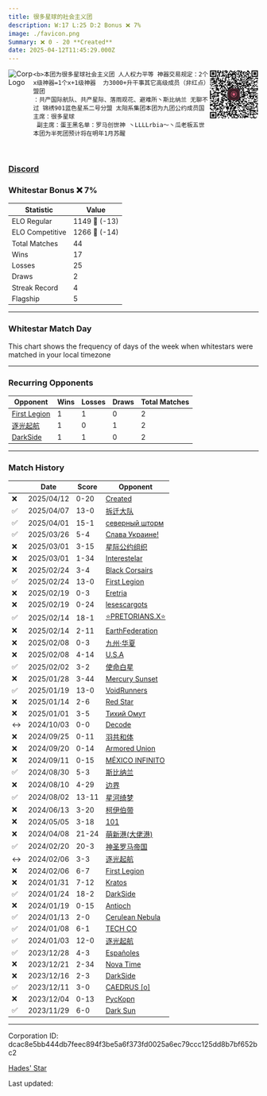 ```yaml
---
title: ​很多星球的社会主义团
description: W:17 L:25 D:2 Bonus ❌ 7%
image: ./favicon.png
Summary: ❌ 0 - 20 **Created**
date: 2025-04-12T11:45:29.000Z
---
```

<head>
<link rel="icon" type="image/x-icon" href="./favicon.ico">
</head>
<img align="left" width="50" height="50" src="./favicon.ico" alt="Corp Logo"><img align="right" width="100" height="100" src="./qr.png" alt="QR Code">

```
<b>本团为很多星球社会主义团 人人权力平等 神器交易规定：2个x级神器=1个x+1级神器  力3000+升干事其它高级成员（非红点）盟团
：共产国际航队、共产星际、落雨观花、避难所丶斯比纳兰 无聊不过 锦绣901蓝色星系二号分盟 太阳系集团本团为九团公约成员国 主席：很多星球
 副主席：蛋王黑名单：罗马创世神 丶LLLLrbia～丶瓜老板五世 本团为半死团预计将在明年1月苏醒
```
<br>

### [Discord](https://discord.gg/社会主义丶共产主义万岁！资本主义丶帝国主义必死！)
### Whitestar Bonus ❌ 7%

| Statistic | Value |
| --- | --- |
| ELO Regular | 1149 🔻  (-13)|
| ELO Competitive | 1266 🔻  (-14)|
| Total Matches | 44 |
| Wins | 17 |
| Losses | 25 |
| Draws | 2 |
| Streak Record | 4 |
| Flagship | 5 |

---

### Whitestar Match Day

This chart shows the frequency of days of the week when whitestars were matched in your local timezone

<!-- Load Chart.js from jsDelivr CDN -->
<script src="https://cdn.jsdelivr.net/npm/chart.js@4.0.1"></script>

<!-- Create a canvas element where the chart will be rendered -->
<canvas id="myChart" width="400" height="200"></canvas>

<!-- JavaScript code to render the bar chart -->
<script>
    document.addEventListener("DOMContentLoaded", function() {
        // Ensure scanTime is an array; if empty, handle accordingly
        let timestamps = [1744026329,1743591466,1743038267,1742561827,1740401825,1740399421,1739966072,1739962466,1739523132,1739521629,1739063378,1739063378,1738545311,1738541106,1738062074,1737627252,1736832401,1736385201,1735343622,1727483178,1726835013,1726364521,1725648401,1724554613,1722818853,1722126770,1717814063,1714520683,1712140079,1707964620,1706794449,1706755686,1706236693,1705633260,1705197822,1704719403,1704283956,1703839266,1703327103,1702742973,1702292155,1701859873,1701259785,1700813162];

        const fontColor = 'rgba(64, 128, 160, 1)';

        // Function to convert Unix timestamps to day of the week (0=Sunday, 6=Saturday)
        function getDayOfWeek(timestamp) {
            return new Date(timestamp * 1000).getDay();
        }

        // Initialize an array to count occurrences for each day of the week
        let dayCounts = [0, 0, 0, 0, 0, 0, 0];

        // Populate the dayCounts array based on the scanTime data
        timestamps.forEach(ts => {
            let dayOfWeek = getDayOfWeek(ts);
            dayCounts[dayOfWeek]++;
        });

        // Chart.js configuration for the bar chart
        const data = {
            labels: ['Sunday', 'Monday', 'Tuesday', 'Wednesday', 'Thursday', 'Friday', 'Saturday'],
            datasets: [{
                data: dayCounts,
                backgroundColor: [
                    'rgba(0, 191, 255, 0.2)',   // Deep Sky Blue (Sunday)
                    'rgba(135, 206, 250, 0.2)', // Light Sky Blue (Monday)
                    'rgba(173, 216, 230, 0.2)', // Light Blue (Tuesday)
                    'rgba(214, 236, 243, 0.2)', // Custom light blue (Wednesday)
                    'rgba(173, 216, 230, 0.2)', // Light Blue (Thursday)
                    'rgba(135, 206, 250, 0.2)', // Light Sky Blue (Friday)
                    'rgba(0, 191, 255, 0.2)'    // Deep Sky Blue (Saturday)
                ],
                borderColor: [
                    'rgba(0, 191, 255, 1)',
                    'rgba(135, 206, 250, 1)',
                    'rgba(173, 216, 230, 1)',
                    'rgba(214, 236, 243, 1)',
                    'rgba(173, 216, 230, 1)',
                    'rgba(135, 206, 250, 1)',
                    'rgba(0, 191, 255, 1)'
                ],
                borderWidth: 1,
                minBarLength: 5
            }]
        };

        const config = {
            type: 'bar',
            data: data,
            options: {
                scales: {
                    y: {
                        beginAtZero: true,
                        ticks: {
                            stepSize: 1,
                            color: fontColor
                        },
                        grid: {
                            color: 'rgba(255, 255, 255, 0.2)'
                        }
                    },
                    x: {
                        ticks: {
                            color: fontColor
                        },
                        grid: {
                            display: false 
                        }
                    }
                },
                plugins: {
                    legend: {
                        display: false
                    }
                }
            }
        };

        // Render the chart
        const ctx = document.getElementById('myChart').getContext('2d');
        const myChart = new Chart(ctx, config);
    });
</script>
    
---
### Recurring Opponents

| Opponent | Wins | Losses | Draws | Total Matches |
| --- | --- | --- | --- | --- |
| [First Legion](https://ws.tsl.rocks/corp/19925189a09925ee428220f600fcf721d71905103c1af9e2aa8e7e3b171a1a38/) | 1 | 1 | 0 | 2 |
| [逐光起航](https://ws.tsl.rocks/corp/e6bb076aa209101b5fa1cbc40a614c241d71ab5eca143c733b81aed6302455e8/) | 1 | 0 | 1 | 2 |
| [DarkSide](https://ws.tsl.rocks/corp/a05d1feeae198a1f2ef98606bf83fdfa2254f2ac62f3db20cd5b09449257b8cd/) | 1 | 1 | 0 | 2 |

---
### Match History

|  | Date | Score | Opponent |
| --- | --- | --- | --- |
| ❌ | 2025/04/12 | 0-20 | [Created](https://ws.tsl.rocks/corp/04182a4606d981d1c410b0c058248e428765c672442d912ec47218ace9004e74/) |
| ✅ | 2025/04/07 | 13-0 | [拆迁大队](https://ws.tsl.rocks/corp/d8de6fa1ed53aeb856209de01d8a990a562d7438e0abe2cfe50776bb11345f17/) |
| ✅ | 2025/04/01 | 15-1 | [северный шторм](https://ws.tsl.rocks/corp/6f96aa1102eb9f74854d6fec810da14ef1d04b0c3ce3e61044affea7ecb920dc/) |
| ✅ | 2025/03/26 | 5-4 | [Слава Украине\!](https://ws.tsl.rocks/corp/15bb6468a62584f5281a81614dde743b4bbf2196289e4c346da53f96e2e140c1/) |
| ❌ | 2025/03/01 | 3-15 | [星际公约组织](https://ws.tsl.rocks/corp/72e8750bccc297a8a97c53745622d1acc8a59cc5cb7618e58ce5bb12f98849d0/) |
| ❌ | 2025/03/01 | 1-34 | [Interestelar](https://ws.tsl.rocks/corp/cc9ed2698988a35d6dbb9e9762d6575b28204ab15fd7208b64e8108878a4b8f9/) |
| ❌ | 2025/02/24 | 3-4 | [Black Corsairs](https://ws.tsl.rocks/corp/f92c523729e551788705c4e776aad288e8df6e36592a638eb2077d16790f4e87/) |
| ✅ | 2025/02/24 | 13-0 | [First Legion](https://ws.tsl.rocks/corp/19925189a09925ee428220f600fcf721d71905103c1af9e2aa8e7e3b171a1a38/) |
| ❌ | 2025/02/19 | 0-3 | [Eretria](https://ws.tsl.rocks/corp/bdadb3cf8eff262b48dd6a7b5945b8192fbc67117ddb3eecf7912e402e975725/) |
| ❌ | 2025/02/19 | 0-24 | [lesescargots](https://ws.tsl.rocks/corp/718c873931e9097064fd6ef580fe9d8761be712e0783e0b97d28344abd910623/) |
| ✅ | 2025/02/14 | 18-1 | [⭐PRETORIANS\.X⭐](https://ws.tsl.rocks/corp/cb69b877d0e7ac86c3ce149f74e3c8db3a6352f330dc8da3e9754e9468a3255a/) |
| ❌ | 2025/02/14 | 2-11 | [EarthFederation](https://ws.tsl.rocks/corp/e1d58bc0b534389adeb45301641e32cdda2af0a1748a0d2ddb52e794db2c6d5b/) |
| ❌ | 2025/02/08 | 0-3 | [九州·华夏](https://ws.tsl.rocks/corp/b9cbe11f1e67c4fe116f0b88f6a09cd820c689366a96b35d8393a6ef34b8558f/) |
| ❌ | 2025/02/08 | 4-14 | [U\.S\.A](https://ws.tsl.rocks/corp/6d7a18e9893736881762a4e1b687b55e7311d367267ff5a9cc8e45722b14ea06/) |
| ✅ | 2025/02/02 | 3-2 | [使命白星](https://ws.tsl.rocks/corp/88e828c55c07286950a3296b00ca2a7a9cc2f1a0139e9cf4c6e54229f821e952/) |
| ❌ | 2025/01/28 | 3-44 | [Mercury Sunset](https://ws.tsl.rocks/corp/2771ec0a0e9523f8a7b62dd470c9ab87bf2bcf2b13fb47f6f97ea826337b2b20/) |
| ✅ | 2025/01/19 | 13-0 | [VoidRunners](https://ws.tsl.rocks/corp/5d195a83bdec92e83e1f97ed8b05b35254ade000cd6ca979b81921c702b34a23/) |
| ❌ | 2025/01/14 | 2-6 | [Red Star](https://ws.tsl.rocks/corp/779114322d677f05c7451cf2323327bd6ff62ec9513ba922e38578b0813f3bad/) |
| ❌ | 2025/01/01 | 3-5 | [Тихий Омут](https://ws.tsl.rocks/corp/4e8d4cb194326b25a28e388b58632db164a368d6dc7ed5a8f4cfcab7a54c239c/) |
| ↔️ | 2024/10/03 | 0-0 | [Decode](https://ws.tsl.rocks/corp/848408d1ee1a3c08302a936241ea5cbe170cb66dc343d3339ed3ae4baeb82e57/) |
| ❌ | 2024/09/25 | 0-11 | [羽共和体](https://ws.tsl.rocks/corp/61b6e0502a087307a2ecf50e5d84f6123ad19984dc5790c997f16a676213aa7e/) |
| ❌ | 2024/09/20 | 0-14 | [Armored Union](https://ws.tsl.rocks/corp/4dacc02ca314ab864578421db538b0eb10b0c8c81dc0edd91c5090717d087c7f/) |
| ❌ | 2024/09/11 | 0-15 | [MÉXICO INFINITO](https://ws.tsl.rocks/corp/a9fbdd48477b87a054dbd804eef12ae08bc6e02798cd8990b08c4a9803d8f9d8/) |
| ✅ | 2024/08/30 | 5-3 | [斯比纳兰](https://ws.tsl.rocks/corp/ce756ff97542e6fa8d518319e6575aae1d01eb23dd906fee3e3cbb98b442b68f/) |
| ❌ | 2024/08/10 | 4-29 | [边界](https://ws.tsl.rocks/corp/86c7d0216214bd3b9f3c7ca967ab1bd70d67faeb4792fe551863170ffc4e089a/) |
| ✅ | 2024/08/02 | 13-11 | [星河绮梦](https://ws.tsl.rocks/corp/ec0d7f12f69610e8f68f4ea0af9698755a0a1435e0845c27c47fcbec0b1b672a/) |
| ❌ | 2024/06/13 | 3-20 | [柯伊伯带](https://ws.tsl.rocks/corp/fc3e5142b08821a025c19f7e687a2ba97cc1e728d81555f077feb04f3839c4a0/) |
| ❌ | 2024/05/05 | 3-18 | [101](https://ws.tsl.rocks/corp/6b4681e994e78199b26297184be90aaf1928c04f6323f02fc316d25729e121e6/) |
| ❌ | 2024/04/08 | 21-24 | [萌新港\(大佬港\)](https://ws.tsl.rocks/corp/e6d9b9da7a037e3572cb594dfeba7b282b66509228c9f4f1b2138f873caa3cf3/) |
| ✅ | 2024/02/20 | 20-3 | [神圣罗马帝国](https://ws.tsl.rocks/corp/2a71af44aaef82175cd8dfd86c9e3f218a438a7c7e748bae20d8a0d964a984ab/) |
| ↔️ | 2024/02/06 | 3-3 | [逐光起航](https://ws.tsl.rocks/corp/e6bb076aa209101b5fa1cbc40a614c241d71ab5eca143c733b81aed6302455e8/) |
| ❌ | 2024/02/06 | 6-7 | [First Legion](https://ws.tsl.rocks/corp/19925189a09925ee428220f600fcf721d71905103c1af9e2aa8e7e3b171a1a38/) |
| ❌ | 2024/01/31 | 7-12 | [Kratos](https://ws.tsl.rocks/corp/1a0c5412c9e225a31e3addcb263114f49a6f2ac58041ffda3795db9bba72f23b/) |
| ✅ | 2024/01/24 | 18-2 | [DarkSide](https://ws.tsl.rocks/corp/a05d1feeae198a1f2ef98606bf83fdfa2254f2ac62f3db20cd5b09449257b8cd/) |
| ❌ | 2024/01/19 | 0-15 | [Antioch](https://ws.tsl.rocks/corp/6cf52926568f845a630c3fba8370e8afa3a75d315af0f6d0bd891085e6e4425f/) |
| ✅ | 2024/01/13 | 2-0 | [Cerulean Nebula](https://ws.tsl.rocks/corp/b76233469d1b4590ef63daba47aeb4239d428cb0804768d58f7e891418b91f81/) |
| ✅ | 2024/01/08 | 6-1 | [TECH CO](https://ws.tsl.rocks/corp/49f9afe365665b0d622f99306a23e7a2ebd9cf7022ee79c25e08917977ab9d7a/) |
| ✅ | 2024/01/03 | 12-0 | [逐光起航](https://ws.tsl.rocks/corp/e6bb076aa209101b5fa1cbc40a614c241d71ab5eca143c733b81aed6302455e8/) |
| ✅ | 2023/12/28 | 4-3 | [Españoles](https://ws.tsl.rocks/corp/243019fcfd10d4121251ca030b7986781c90f819ba291ee6d7054dc6bbcc9000/) |
| ❌ | 2023/12/21 | 2-34 | [Nova Time](https://ws.tsl.rocks/corp/0f1c182652387799cfc3a59082f52a2b01201b13336d84760eab107fb1934ce0/) |
| ❌ | 2023/12/16 | 2-3 | [DarkSide](https://ws.tsl.rocks/corp/a05d1feeae198a1f2ef98606bf83fdfa2254f2ac62f3db20cd5b09449257b8cd/) |
| ✅ | 2023/12/11 | 3-0 | [CAEDRUS \[o\]](https://ws.tsl.rocks/corp/b3c982613964d8287b8f57e57ececf5b9497766670fc306d9827c85fbcdb2887/) |
| ❌ | 2023/12/04 | 0-13 | [РусКорп](https://ws.tsl.rocks/corp/7994b4a10a625b21deff136a17c63d096a4ba2f5cdd9eb9dedd7d0bd21b53d16/) |
| ✅ | 2023/11/29 | 6-0 | [Dark Sun](https://ws.tsl.rocks/corp/41ffd72a8eba70ea3f7f69ce602194b0ee84c7e65be6d2e08b87181de24cc9cf/) |

---
Corporation ID: dcac8e5bb444db7feec894f3be5a6f373fd0025a6ec79ccc125dd8b7bf652bc2

[Hades' Star](https://www.hadesstar.com)
<script src="/assets/localtime.js"></script>
<div>
  Last updated: <span class="last-updated-date" data-unix-time="1744458329"></span>
</div>